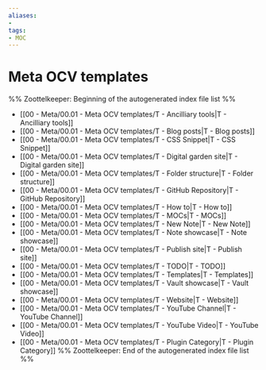 ```yaml
---
aliases:
- 
tags:
- MOC
---
```


# Meta OCV templates

%% Zoottelkeeper: Beginning of the autogenerated index file list  %%
- [[00 - Meta/00.01 - Meta OCV templates/T - Ancilliary tools|T - Ancilliary tools]]
- [[00 - Meta/00.01 - Meta OCV templates/T - Blog posts|T - Blog posts]]
- [[00 - Meta/00.01 - Meta OCV templates/T - CSS Snippet|T - CSS Snippet]]
- [[00 - Meta/00.01 - Meta OCV templates/T - Digital garden site|T - Digital garden site]]
- [[00 - Meta/00.01 - Meta OCV templates/T - Folder structure|T - Folder structure]]
- [[00 - Meta/00.01 - Meta OCV templates/T - GitHub Repository|T - GitHub Repository]]
- [[00 - Meta/00.01 - Meta OCV templates/T - How to|T - How to]]
- [[00 - Meta/00.01 - Meta OCV templates/T - MOCs|T - MOCs]]
- [[00 - Meta/00.01 - Meta OCV templates/T - New Note|T - New Note]]
- [[00 - Meta/00.01 - Meta OCV templates/T - Note showcase|T - Note showcase]]
- [[00 - Meta/00.01 - Meta OCV templates/T - Publish site|T - Publish site]]
- [[00 - Meta/00.01 - Meta OCV templates/T - TODO|T - TODO]]
- [[00 - Meta/00.01 - Meta OCV templates/T - Templates|T - Templates]]
- [[00 - Meta/00.01 - Meta OCV templates/T - Vault showcase|T - Vault showcase]]
- [[00 - Meta/00.01 - Meta OCV templates/T - Website|T - Website]]
- [[00 - Meta/00.01 - Meta OCV templates/T - YouTube Channel|T - YouTube Channel]]
- [[00 - Meta/00.01 - Meta OCV templates/T - YouTube Video|T - YouTube Video]]
- [[00 - Meta/00.01 - Meta OCV templates/T - Plugin Category|T - Plugin Category]]
%% Zoottelkeeper: End of the autogenerated index file list  %%

